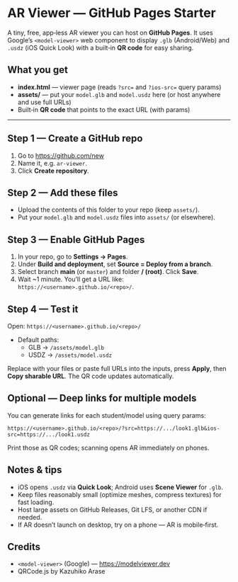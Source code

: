 # AR Viewer — GitHub Pages Starter

A tiny, free, app‑less AR viewer you can host on **GitHub Pages**. It uses Google’s `<model-viewer>` web component to display `.glb` (Android/Web) and `.usdz` (iOS Quick Look) with a built‑in **QR code** for easy sharing.

## What you get
- **index.html** — viewer page (reads `?src=` and `?ios-src=` query params)
- **assets/** — put your `model.glb` and `model.usdz` here (or host anywhere and use full URLs)
- Built‑in **QR code** that points to the exact URL (with params)

---

## Step 1 — Create a GitHub repo
1. Go to https://github.com/new
2. Name it, e.g. `ar-viewer`.
3. Click **Create repository**.

## Step 2 — Add these files
- Upload the contents of this folder to your repo (keep `assets/`).
- Put your `model.glb` and `model.usdz` files into `assets/` (or elsewhere).

## Step 3 — Enable GitHub Pages
1. In your repo, go to **Settings → Pages**.
2. Under **Build and deployment**, set **Source = Deploy from a branch**.
3. Select branch **main** (or `master`) and folder **/ (root)**. Click **Save**.
4. Wait ~1 minute. You’ll get a URL like: `https://<username>.github.io/<repo>/`.

## Step 4 — Test it
Open: `https://<username>.github.io/<repo>/`

- Default paths:
  - GLB → `/assets/model.glb`
  - USDZ → `/assets/model.usdz`

Replace with your files or paste full URLs into the inputs, press **Apply**, then **Copy sharable URL**. The QR code updates automatically.

## Optional — Deep links for multiple models
You can generate links for each student/model using query params:
```
https://<username>.github.io/<repo>/?src=https://.../look1.glb&ios-src=https://.../look1.usdz
```
Print those as QR codes; scanning opens AR immediately on phones.

## Notes & tips
- iOS opens `.usdz` via **Quick Look**; Android uses **Scene Viewer** for `.glb`.
- Keep files reasonably small (optimize meshes, compress textures) for fast loading.
- Host large assets on GitHub Releases, Git LFS, or another CDN if needed.
- If AR doesn’t launch on desktop, try on a phone — AR is mobile‑first.

## Credits
- `<model-viewer>` (Google) — https://modelviewer.dev
- QRCode.js by Kazuhiko Arase
